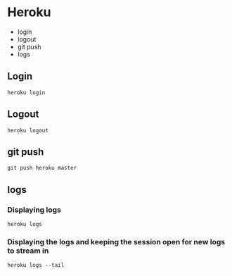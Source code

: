 # Heroku

- login
- logout
- git push
- logs

## Login

`heroku login`

## Logout

`heroku logout`

## git push

`git push heroku master`

## logs

### Displaying logs

`heroku logs`

### Displaying the logs and keeping the session open for new logs to stream in

`heroku logs --tail`